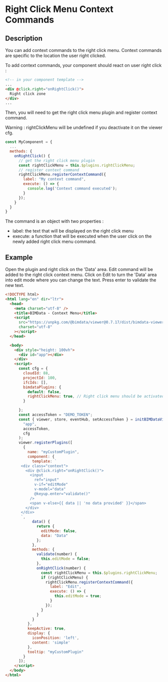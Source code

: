 # Right Click Menu Context Commands

## Description

You can add context commands to the right click menu. Context commands are specific to the location the user right clicked.

To add context commands, your component should react on user right click :

```html
<!-- in your component template -->
...
<div @click.right="onRightClick()">
  Right click zone
</div>
...
```

Then, you will need to get the right click menu plugin and register context command.

Warning : rightClickMenu will be undefined if you deactivate it on the viewer cfg.

```javascript
const MyComponent = {
  ...
  methods: {
    onRightClick() {
      // get the right click menu plugin
      const rightClickMenu = this.$plugins.rightClickMenu;
      // register context command
      rightClickMenu.registerContextCommand({
        label: "My context command",
        execute: () => {
          console.log('Context command executed');
        }
      });
    }
  }
}
```

The command is an object with two properties :

- label: the text that will be displayed on the right click menu
- execute: a function that will be executed when the user click on the newly added right click menu command.

## Example

Open the plugin and right click on the 'Data' area. Edit command will be added to the right click context menu. Click on Edit to turn the 'Data' area into edit mode where you can change the text. Press enter to validate the new text.

```html
<!DOCTYPE html>
<html lang="en" dir="ltr">
  <head>
    <meta charset="utf-8" />
    <title>BIMData - Context Menu</title>
    <script
      src="https://unpkg.com/@bimdata/viewer@0.7.17/dist/bimdata-viewer.min.js"
      charset="utf-8"
    ></script>
  </head>

  <body>
    <div style="height: 100vh">
      <div id="app"></div>
    </div>
    <script>
      const cfg = {
        cloudId: 88,
        projectId: 100,
        ifcIds: [],
        bimdataPlugins: {
          default: false,
          rightClickMenu: true, // Right click menu should be activated
        }

      };
      const accessToken = "DEMO_TOKEN";
      const { viewer, store, eventHub, setAccessToken } = initBIMDataViewer(
        "app",
        accessToken,
        cfg
      );
      viewer.registerPlugins([
        {
          name: "myCustomPlugin",
          component: {
            template: `
       <div class="context">
         <div @click.right="onRightClick()">
           <input
             ref="input"
             v-if="editMode"
             v-model="data"
             @keyup.enter="validate()"
           />
           <span v-else>{{ data || 'no data provided' }}</span>
         </div>
       </div>
       `,
            data() {
              return {
                editMode: false,
                data: "Data"
              };
            },
            methods: {
              validate(number) {
                this.editMode = false;
              },
              onRightClick(number) {
                const rightClickMenu = this.$plugins.rightClickMenu;
                if (rightClickMenu) {
                  rightClickMenu.registerContextCommand({
                    label: "Edit",
                    execute: () => {
                      this.editMode = true;
                    }
                  });
                }
              }
            }
          },
          keepActive: true,
          display: {
            iconPosition: 'left',
            content: 'simple'
          },
          tooltip: "myCustomPlugin"
        }
      ]);
    </script>
  </body>
</html>
```
